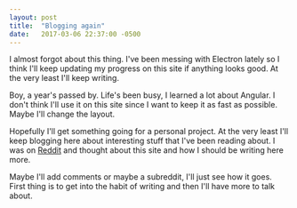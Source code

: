 ```yaml
---
layout: post
title:  "Blogging again"
date:   2017-03-06 22:37:00 -0500
---
```

I almost forgot about this thing.  I've been messing with Electron lately so I think I'll keep updating my progress on this site if anything looks good.  At the very least I'll keep writing.

Boy, a year's passed by.  Life's been busy, I learned a lot about Angular.  I don't think I'll use it on this site since I want to keep it as fast as possible.  Maybe I'll change the layout.

Hopefully I'll get something going for a personal project.  At the very least I'll keep blogging here about interesting stuff that I've been reading about.  I was on [Reddit][reddit-blogging] and thought about this site and how I should be writing here more.

Maybe I'll add comments or maybe a subreddit, I'll just see how it goes.  First thing is to get into the habit of writing and then I'll have more to talk about.

[reddit-blogging]: https://www.reddit.com/r/webdev/comments/5xmu09/developers_apart_from_your_95_or_studying_what/